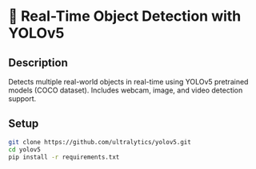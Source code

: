 # 🧠 Real-Time Object Detection with YOLOv5

## Description
Detects multiple real-world objects in real-time using YOLOv5 pretrained models (COCO dataset). Includes webcam, image, and video detection support.

## Setup
```bash
git clone https://github.com/ultralytics/yolov5.git
cd yolov5
pip install -r requirements.txt
